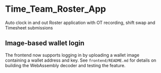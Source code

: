 # Time_Team_Roster_App
Auto clock in and out Roster application with OT recording, shift swap and Timesheet submissions

## Image-based wallet login
The frontend now supports logging in by uploading a wallet image containing a wallet address and key. See `frontend/README.md` for details on building the WebAssembly decoder and testing the feature.
